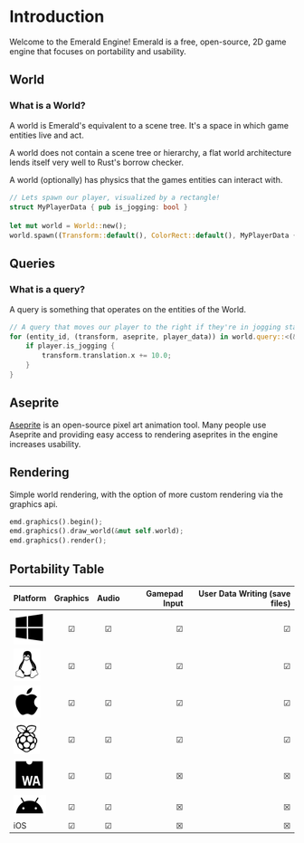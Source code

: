 # Introduction

Welcome to the Emerald Engine! Emerald is a free, open-source, 2D game engine that focuses on portability and usability.

## World
### What is a World?
A world is Emerald's equivalent to a scene tree.
It's a space in which game entities live and act.

A world does not contain a scene tree or hierarchy,
a flat world architecture lends itself very well to Rust's borrow checker.

A world (optionally) has physics that the games entities can interact with.
```rust
// Lets spawn our player, visualized by a rectangle!
struct MyPlayerData { pub is_jogging: bool }

let mut world = World::new();
world.spawn((Transform::default(), ColorRect::default(), MyPlayerData { is_jogging: false }));
```

## Queries
### What is a query?
A query is something that operates on the entities of the World.
```rust
// A query that moves our player to the right if they're in jogging state
for (entity_id, (transform, aseprite, player_data)) in world.query::<(&mut Transform, &mut Aseprite, &mut MyPlayerData)>().iter() {
    if player.is_jogging {
        transform.translation.x += 10.0;
    }
}
```

## Aseprite
[Aseprite](https://www.aseprite.org/) is an open-source pixel art animation tool.
Many people use Aseprite and providing easy access to
rendering aseprites in the engine increases usability.

## Rendering
Simple world rendering, with the option of more custom
rendering via the graphics api.
```rust
emd.graphics().begin();
emd.graphics().draw_world(&mut self.world);
emd.graphics().render();
```

## Portability Table
| Platform      | Graphics | Audio     | Gamepad Input     | User Data Writing (save files)     |
| :---        |    :----:   |     :----:   |          ---: |          ---: |
| ![Windows](../../assets/windows.svg)     | &#x2611;       | &#x2611;    | &#x2611;    | &#x2611;    |
| ![Linux](../../assets/linux.svg)     | &#x2611;       | &#x2611;    | &#x2611;    | &#x2611;    |
| ![MacOS](../../assets/apple.svg)     | &#x2611;       | &#x2611;    | &#x2611;    |&#x2611;    |
| ![Raspberry Pi (Debian)](../../assets/raspberrypi.svg)     | &#x2611;       | &#x2611;    | &#x2611;    | &#x2611;    |
| ![Web Browser](../../assets/webassembly.svg)     | &#x2611;       | &#x2611;    | &#x2612;    | &#x2612;    |
| ![Android](../../assets/android.svg)     | &#x2611;       | &#x2611;    | &#x2612;    | &#x2612;    |
| iOS     | &#x2611;       | &#x2611;    | &#x2612;    | &#x2612;    |

